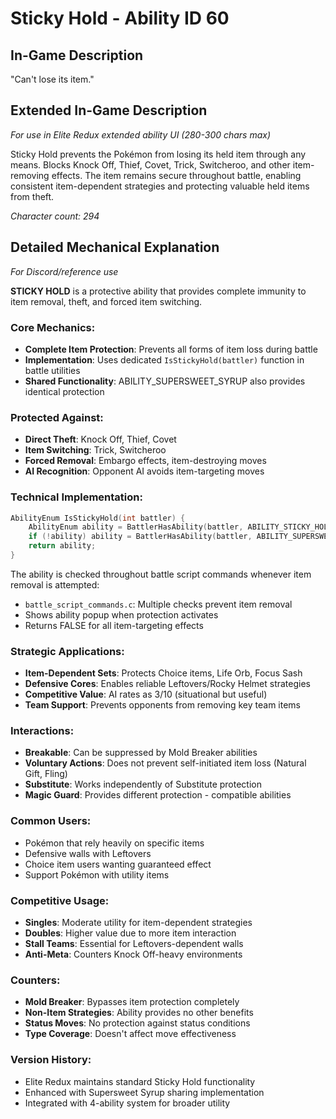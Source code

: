 # Sticky Hold - Ability ID 60

## In-Game Description
"Can't lose its item."

## Extended In-Game Description
*For use in Elite Redux extended ability UI (280-300 chars max)*

Sticky Hold prevents the Pokémon from losing its held item through any means. Blocks Knock Off, Thief, Covet, Trick, Switcheroo, and other item-removing effects. The item remains secure throughout battle, enabling consistent item-dependent strategies and protecting valuable held items from theft.

*Character count: 294*

## Detailed Mechanical Explanation
*For Discord/reference use*

**STICKY HOLD** is a protective ability that provides complete immunity to item removal, theft, and forced item switching.

### Core Mechanics:
- **Complete Item Protection**: Prevents all forms of item loss during battle
- **Implementation**: Uses dedicated `IsStickyHold(battler)` function in battle utilities
- **Shared Functionality**: ABILITY_SUPERSWEET_SYRUP also provides identical protection

### Protected Against:
- **Direct Theft**: Knock Off, Thief, Covet
- **Item Switching**: Trick, Switcheroo  
- **Forced Removal**: Embargo effects, item-destroying moves
- **AI Recognition**: Opponent AI avoids item-targeting moves

### Technical Implementation:
```c
AbilityEnum IsStickyHold(int battler) {
    AbilityEnum ability = BattlerHasAbility(battler, ABILITY_STICKY_HOLD, TRUE);
    if (!ability) ability = BattlerHasAbility(battler, ABILITY_SUPERSWEET_SYRUP, TRUE);
    return ability;
}
```

The ability is checked throughout battle script commands whenever item removal is attempted:
- `battle_script_commands.c`: Multiple checks prevent item removal
- Shows ability popup when protection activates
- Returns FALSE for all item-targeting effects

### Strategic Applications:
- **Item-Dependent Sets**: Protects Choice items, Life Orb, Focus Sash
- **Defensive Cores**: Enables reliable Leftovers/Rocky Helmet strategies
- **Competitive Value**: AI rates as 3/10 (situational but useful)
- **Team Support**: Prevents opponents from removing key team items

### Interactions:
- **Breakable**: Can be suppressed by Mold Breaker abilities
- **Voluntary Actions**: Does not prevent self-initiated item loss (Natural Gift, Fling)
- **Substitute**: Works independently of Substitute protection
- **Magic Guard**: Provides different protection - compatible abilities

### Common Users:
- Pokémon that rely heavily on specific items
- Defensive walls with Leftovers
- Choice item users wanting guaranteed effect
- Support Pokémon with utility items

### Competitive Usage:
- **Singles**: Moderate utility for item-dependent strategies
- **Doubles**: Higher value due to more item interaction
- **Stall Teams**: Essential for Leftovers-dependent walls
- **Anti-Meta**: Counters Knock Off-heavy environments

### Counters:
- **Mold Breaker**: Bypasses item protection completely
- **Non-Item Strategies**: Ability provides no other benefits
- **Status Moves**: No protection against status conditions
- **Type Coverage**: Doesn't affect move effectiveness

### Version History:
- Elite Redux maintains standard Sticky Hold functionality
- Enhanced with Supersweet Syrup sharing implementation
- Integrated with 4-ability system for broader utility